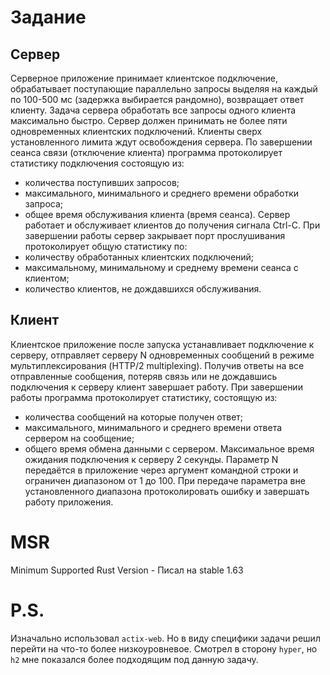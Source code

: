 # Задание
## Сервер
Серверное приложение принимает клиентское подключение, обрабатывает поступающие параллельно запросы выделяя на каждый по 100-500 мс (задержка выбирается рандомно), возвращает ответ клиенту. Задача сервера обработать все запросы одного клиента максимально быстро. Сервер должен принимать не более пяти одновременных клиентских подключений. Клиенты сверх установленного лимита ждут освобождения сервера. 
По завершении сеанса связи (отключение клиента) программа протоколирует статистику подключения состоящую из: 
- количества поступивших запросов; 
- максимального, минимального и среднего времени обработки запроса; 
- общее время обслуживания клиента (время сеанса). 
Сервер работает и обслуживает клиентов до получения сигнала Ctrl-C. 
При завершении работы сервер закрывает порт прослушивания протоколирует общую статистику по: 
- количеству обработанных клиентских подключений; 
- максимальному, минимальному и среднему времени сеанса с клиентом; 
- количество клиентов, не дождавшихся обслуживания. 
 
 ## Клиент
Клиентское приложение после запуска устанавливает подключение к серверу, отправляет серверу N одновременных сообщений в режиме мультиплексирования (HTTP/2 multiplexing). Получив ответы на все отправленные сообщения, потеряв связь или не дождавшись подключения к серверу клиент завершает работу. 
При завершении работы программа протоколирует статистику, состоящую из: 
- количества сообщений на которые получен ответ; 
- максимального, минимального и среднего времени ответа сервером на сообщение; 
- общего время обмена данными с сервером. 
Максимальное время ожидания подключения к серверу 2 секунды. 
Параметр N передаётся в приложение через аргумент командной строки и ограничен диапазоном от 1 до 100. При передаче параметра вне установленного диапазона протоколировать ошибку и завершать работу приложения. 
 
# MSR
Minimum Supported Rust Version - Писал на stable 1.63

# P.S.
Изначально использовал `actix-web`. Но в виду специфики задачи решил перейти на что-то более низкоуровневое. Смотрел в сторону `hyper`, но `h2` мне показался более подходящим под данную задачу.  
